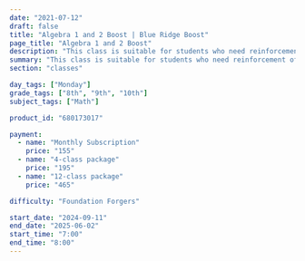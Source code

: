 ```yaml
---
date: "2021-07-12"
draft: false
title: "Algebra 1 and 2 Boost | Blue Ridge Boost"
page_title: "Algebra 1 and 2 Boost"
description: "This class is suitable for students who need reinforcement of classroom concepts though extra practice with typical grade-level problems."
summary: "This class is suitable for students who need reinforcement of classroom concepts though extra practice with typical grade-level problems."
section: "classes"

day_tags: ["Monday"]
grade_tags: ["8th", "9th", "10th"]
subject_tags: ["Math"]

product_id: "680173017"

payment:
  - name: "Monthly Subscription"
    price: "155"
  - name: "4-class package"
    price: "195"
  - name: "12-class package"
    price: "465"

difficulty: "Foundation Forgers"

start_date: "2024-09-11"
end_date: "2025-06-02"
start_time: "7:00"
end_time: "8:00"
---
```

